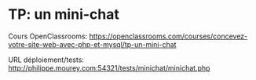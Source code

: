 # TP: un mini-chat
Cours OpenClassrooms: https://openclassrooms.com/courses/concevez-votre-site-web-avec-php-et-mysql/tp-un-mini-chat

URL déploiement/tests: http://philippe.mourey.com:54321/tests/minichat/minichat.php
